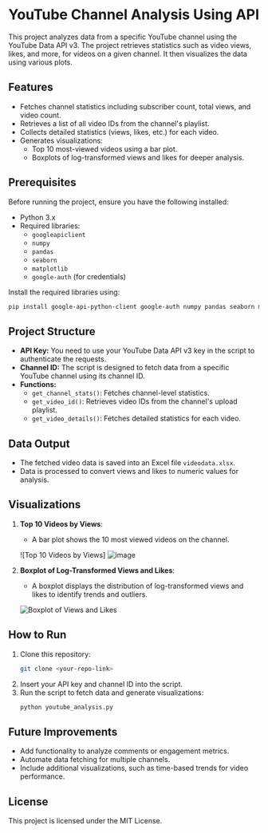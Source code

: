 
# YouTube Channel Analysis Using API

This project analyzes data from a specific YouTube channel using the YouTube Data API v3. The project retrieves statistics such as video views, likes, and more, for videos on a given channel. It then visualizes the data using various plots.

## Features
- Fetches channel statistics including subscriber count, total views, and video count.
- Retrieves a list of all video IDs from the channel's playlist.
- Collects detailed statistics (views, likes, etc.) for each video.
- Generates visualizations:
  - Top 10 most-viewed videos using a bar plot.
  - Boxplots of log-transformed views and likes for deeper analysis.

## Prerequisites
Before running the project, ensure you have the following installed:
- Python 3.x
- Required libraries: 
  - `googleapiclient`
  - `numpy`
  - `pandas`
  - `seaborn`
  - `matplotlib`
  - `google-auth` (for credentials)

Install the required libraries using:
```bash
pip install google-api-python-client google-auth numpy pandas seaborn matplotlib
```

## Project Structure
- **API Key:** You need to use your YouTube Data API v3 key in the script to authenticate the requests.
- **Channel ID:** The script is designed to fetch data from a specific YouTube channel using its channel ID.
- **Functions:**
  - `get_channel_stats()`: Fetches channel-level statistics.
  - `get_video_id()`: Retrieves video IDs from the channel's upload playlist.
  - `get_video_details()`: Fetches detailed statistics for each video.

## Data Output
- The fetched video data is saved into an Excel file `videodata.xlsx`.
- Data is processed to convert views and likes to numeric values for analysis.
  
## Visualizations
1. **Top 10 Videos by Views**:
   - A bar plot shows the 10 most viewed videos on the channel.

   ![Top 10 Videos by Views] ![image](https://github.com/user-attachments/assets/7a150ba6-4f64-41bf-a10d-3f1ac75230f6)

   
2. **Boxplot of Log-Transformed Views and Likes**:
   - A boxplot displays the distribution of log-transformed views and likes to identify trends and outliers.

   ![Boxplot of Views and Likes](./images/boxplot_views_likes.png)

## How to Run
1. Clone this repository:
   ```bash
   git clone <your-repo-link>
   ```
2. Insert your API key and channel ID into the script.
3. Run the script to fetch data and generate visualizations:
   ```bash
   python youtube_analysis.py
   ```

## Future Improvements
- Add functionality to analyze comments or engagement metrics.
- Automate data fetching for multiple channels.
- Include additional visualizations, such as time-based trends for video performance.

## License
This project is licensed under the MIT License.

